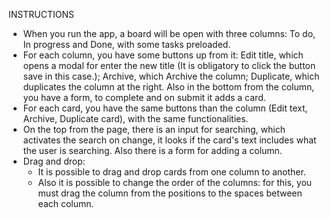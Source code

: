 INSTRUCTIONS

- When you run the app, a board will be open with three columns: To do, In progress and Done, with some tasks preloaded.
- For each column, you have some buttons up from it: Edit title, which opens a modal for enter the new title (It is obligatory to click the button save in this case.); Archive, which Archive the column; Duplicate, which duplicates the column at the right.
Also in the bottom from the column, you have a form, to complete and on submit it adds a card.
- For each card, you have the same buttons than the column (Edit text, Archive, Duplicate card), with the same functionalities.
- On the top from the page, there is an input for searching, which activates the search on change, it looks if the card's text includes what the user is searching. Also there is a form for adding a column. 
- Drag and drop:
    - It is possible to drag and drop cards from one column to another.
    - Also it is possible to change the order of the columns: for this, you must drag the column from the positions to the spaces between each column.

    
